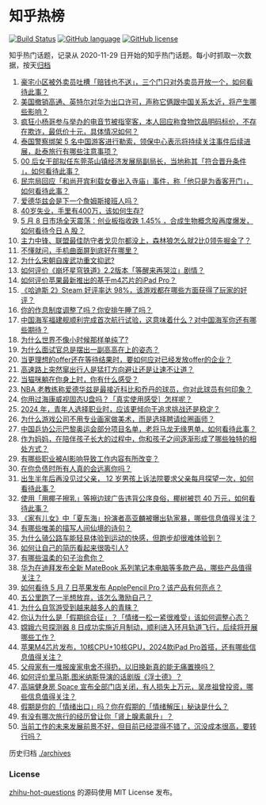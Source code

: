 # 知乎热榜
[![Build Status](https://github.com/ToWeLong/zhihu-hot-questions/workflows/CI/badge.svg)](https://github.com/ToWeLong/zhihu-hot-questions/actions)
[![GitHub language](https://img.shields.io/badge/language-golang-orange.svg)](https://golang.org/)
[![GitHub license](https://img.shields.io/github/license/ToWeLong/zhihu-hot-questions)](https://github.com/ToWeLong/zhihu-hot-questions/blob/main/LICENSE)

知乎热门话题，记录从 2020-11-29 日开始的知乎热门话题。每小时抓取一次数据，按天[归档](./archives)

<!-- BEGIN -->

1. [豪宅小区被外卖员吐槽「赔钱也不送」，三个门只对外卖员开放一个，如何看待此事？](https://www.zhihu.com/question/655211306)
1. [美国撤销高通、英特尔对华为出口许可，声称它俩跟中国关系太近，将产生哪些影响？](https://www.zhihu.com/question/655316981)
1. [疯狂小杨哥参与举办的电音节被指宰客，本人回应称食物饮品明码标价，不存在欺诈，最低价十元，具体情况如何？](https://www.zhihu.com/question/655264588)
1. [泰国警察绑架 5 名中国游客进行勒索，领保中心表示将持续关注事件后续进展，赴泰旅行有哪些注意事项？](https://www.zhihu.com/question/655308838)
1. [00 后女干部拟任东莞茶山镇经济发展局副局长，当地称其「符合晋升条件 」，如何看待此事？](https://www.zhihu.com/question/655233703)
1. [民宗局回应「和尚开宾利载女眷出入寺庙」事件，称「他只是为香客开门」，如何看待此事？](https://www.zhihu.com/question/655234982)
1. [爱德华兹会是下一个詹姆斯接班人吗？](https://www.zhihu.com/question/655254005)
1. [40岁失业，手里有400万，该如何生存?](https://www.zhihu.com/question/649396150)
1. [5 月 8 日市场全天震荡：创业板指收跌 1.45% ，合成生物概念股再度爆发，如何看待今日 A 股？](https://www.zhihu.com/question/655317187)
1. [主力中锋、联盟最佳防守者戈贝尔都没上，森林狼怎么就2比0领先掘金了？](https://www.zhihu.com/question/655246796)
1. [不懂就问，手机曲面屏到底好在哪里？](https://www.zhihu.com/question/390769168)
1. [为什么宋朝自废武功重文抑武?](https://www.zhihu.com/question/594452374)
1. [如何评价《崩坏星穹铁道》2.2版本「等醒来再哭泣」剧情？](https://www.zhihu.com/question/654671534)
1. [如何评价苹果最新推出的基于m4芯片的iPad Pro？](https://www.zhihu.com/question/655283483)
1. [《哈迪斯 2》Steam 好评率达 98%，该游戏都在哪些方面获得了玩家的好评？](https://www.zhihu.com/question/655209645)
1. [你的作息制度调整了吗？你安排午睡了吗？](https://www.zhihu.com/question/655174062)
1. [中国海军福建舰顺利完成首次航行试验，这意味着什么？对中国海军你还有哪些期待？](https://www.zhihu.com/question/655339599)
1. [为什么世界不像小时候那样单纯了?](https://www.zhihu.com/question/647838362)
1. [为什么面试官总是摆出一副高高在上的姿态？](https://www.zhihu.com/question/654162281)
1. [当更理想的offer还在等待结果时，要如何应对已经发放offer的企业？](https://www.zhihu.com/question/652073827)
1. [高速路上突然窜出行人是猛打方向避让还是让速不让道？](https://www.zhihu.com/question/654117868)
1. [当猫咪躺在你身上时，你有什么感受？](https://www.zhihu.com/question/652390517)
1. [NBA 老教练称爱德华兹是最接近科比和乔丹的球员，你对此球员有何印象？](https://www.zhihu.com/question/655107744)
1. [你用过海康威视固态U盘吗？「真实使用感受］怎样呢？](https://www.zhihu.com/question/655342093)
1. [2024 年，青年人选择职业时，应该更倾向于追求挑战还是稳定？](https://www.zhihu.com/question/653723731)
1. [为什么游戏公司不用专业画家做美术，而是选择聘请绘圈画师？](https://www.zhihu.com/question/655146718)
1. [中国乒协公示巴黎奥运会部分项目名单，老将马龙无缘男单，如何看待此事？](https://www.zhihu.com/question/655213754)
1. [作为妈妈，在陪伴孩子长大的过程中，你和孩子之间逐渐形成了哪些独特的相处方式？](https://www.zhihu.com/question/654612141)
1. [有哪些职业被AI影响导致工作内容有所改变？](https://www.zhihu.com/question/653199447)
1. [在你负债时所有人真的会远离你吗？](https://www.zhihu.com/question/655052364)
1. [出生半年后再没见过父亲， 12  岁男孩上诉法院要求父亲每月探望一次，如何看待此事？](https://www.zhihu.com/question/655213932)
1. [使用「用椰子擦乳」等擦边球广告违背公序良俗，椰树被罚 40 万元，如何看待此事？](https://www.zhihu.com/question/655337381)
1. [《家有儿女》中「夏东海」扮演者高亚麟被曝出轨家暴，哪些信息值得关注？](https://www.zhihu.com/question/655315929)
1. [有哪些唯美的描写人间仙境的诗句？](https://www.zhihu.com/question/654851663)
1. [为什么骑公路车能轻易体验到运动的快感，但跑步却很难体验到？](https://www.zhihu.com/question/654594836)
1. [如何让自己的简历看起来很吸引人?](https://www.zhihu.com/question/652576540)
1. [有哪些温柔的句子治愈你？](https://www.zhihu.com/question/655320354)
1. [华为在迪拜发布全新 MateBook 系列笔记本电脑等多款产品，哪些产品值得关注？](https://www.zhihu.com/question/655313849)
1. [如何看待 5 月 7 日苹果发布 ApplePencil Pro？该产品有何亮点？](https://www.zhihu.com/question/655277332)
1. [五公里跑了一半想放弃，该怎么激励自己？](https://www.zhihu.com/question/654331909)
1. [为什么自驾游受到越来越多人的青睐？](https://www.zhihu.com/question/655098742)
1. [你认为什么是「假期综合征」？「情绪一松一紧很难受」该如何调整心态？](https://www.zhihu.com/question/654469997)
1. [嫦娥六号探测器 8 日成功实施近月制动，顺利进入环月轨道飞行，后续将开展哪些工作？](https://www.zhihu.com/question/655321895)
1. [苹果M4芯片发布，10核CPU+10核GPU，2024款iPad Pro首搭，还有哪些信息值得关注？](https://www.zhihu.com/question/655277608)
1. [父母家有一堆报废家电舍不得扔，以旧换新真的能无痛置换吗？](https://www.zhihu.com/question/653253503)
1. [如何评价里马斯.图米纳斯导演的话剧版《浮士德》？](https://www.zhihu.com/question/654060045)
1. [高端健身房 Space 宣布全部门店关闭，有人损失上万元，吴彦祖曾投资，哪些信息值得关注？](https://www.zhihu.com/question/655234954)
1. [假期是你的「情绪出口」吗？你在假期的「情绪解压」秘诀是什么？](https://www.zhihu.com/question/654470009)
1. [有没有哪次旅行的经历曾让你「肾上腺素飙升」？](https://www.zhihu.com/question/652682528)
1. [当前工作的未来发展前景不好，但目前已经混得不错了，沉没成本很高，要转行吗？](https://www.zhihu.com/question/652074716)

<!-- END -->

历史归档 [./archives](./archives)


### License
[zhihu-hot-questions](https://github.com/towelong/zhihu-hot-questions) 的源码使用 MIT License 发布。